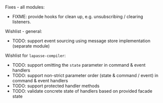 Fixes - all modules:
- FIXME: provide hooks for clean up, e.g. unsubscribing / clearing listeners.

Wishlist - general:
- TODO: support event sourcing using message store implementation (separate module)

Wishlist for `lapasse-compiler`:
- TODO: support omitting the `state` parameter in command & event handlers
- TODO: support non-strict parameter order (state & command / event) in command & event handlers
- TODO: support protected handler methods
- TODO: validate concrete state of handlers based on provided facade state
